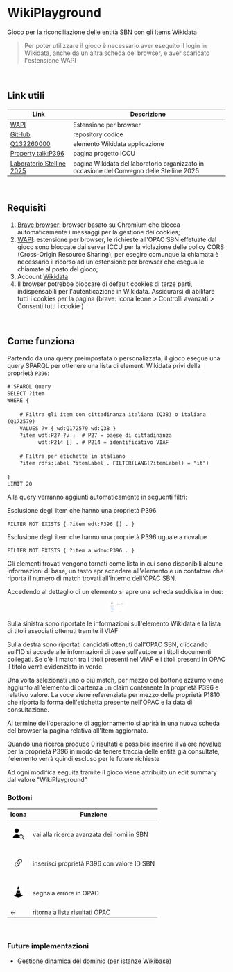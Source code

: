 # WikiPlayground
Gioco per la riconciliazione delle entità SBN con gli Items Wikidata

> Per poter utilizzare il gioco è necessario aver eseguito il login in Wikidata, anche da un'altra scheda del browser, e aver scaricato l'estensione WAPI
<br>

## Link utili
| Link | Descrizione |
| --- | --- |
| [WAPI](https://chromewebstore.google.com/detail/lmjpfcjpoifmnfenlbnmgijkegiddmjg) | Estensione per browser |
| [GitHub](https://github.com/logo94/WikiPlayground2.0) | repository codice |
| [Q132260000](https://www.wikidata.org/wiki/Q132260000) | elemento Wikidata applicazione |
| [Property talk:P396](https://www.wikidata.org/wiki/Property_talk:P396) | pagina progetto ICCU |
| [Laboratorio Stelline 2025](https://github.com/labaib/WikiPlayground) | pagina Wikidata del laboratorio organizzato in occasione del Convegno delle Stelline 2025 |
<br>

## Requisiti
1. [Brave browser](https://brave.com/download/): browser basato su Chromium che blocca automaticamente i messaggi per la gestione dei cookies;
2. [WAPI](https://chromewebstore.google.com/detail/lmjpfcjpoifmnfenlbnmgijkegiddmjg): estensione per browser, le richieste all'OPAC SBN effetuate dal gioco sono bloccate dai server ICCU per la violazione delle policy CORS (Cross-Origin Resource Sharing), per esegire comunque la chiamata è necessario il ricorso ad un'estensione per browser che esegua le chiamate al posto del gioco;
3. Account [Wikidata](https://www.wikidata.org/w/index.php?&title=Special:UserLogin)
4. Il browser potrebbe bloccare di default cookies di terze parti, indispensabili per l'autenticazione in Wikidata. Assicurarsi di abilitare tutti i cookies per la pagina (brave: icona leone > Controlli avanzati > Consenti tutti i cookie )
<br>

## Come funziona
Partendo da una query preimpostata o personalizzata, il gioco esegue una query SPARQL per ottenere una lista di elementi Wikidata privi della proprietà `P396`:

```
# SPARQL Query
SELECT ?item
WHERE {

    # Filtra gli item con cittadinanza italiana (Q38) o italiana (Q172579)
    VALUES ?v { wd:Q172579 wd:Q38 }
    ?item wdt:P27 ?v ;  # P27 = paese di cittadinanza
          wdt:P214 [] . # P214 = identificativo VIAF

    # Filtra per etichette in italiano
    ?item rdfs:label ?itemLabel . FILTER(LANG(?itemLabel) = "it")

}
LIMIT 20
```
Alla query verranno aggiunti automaticamente in seguenti filtri:

Esclusione degli item che hanno una proprietà P396
```
FILTER NOT EXISTS { ?item wdt:P396 [] . }
```

Esclusione degli item che hanno una proprietà P396 uguale a novalue
```
FILTER NOT EXISTS { ?item a wdno:P396 . }
```

Gli elementi trovati vengono tornati come lista in cui sono disponibili alcune informazioni di base, un tasto epr accedere all'elemento e un contatore che riporta il numero di match trovati all'interno dell'OPAC SBN.

Accedendo al dettaglio di un elemento si apre una scheda suddivisa in due: 

<div align="center"><img height="25" src="img/tabs_screen.png"></div>

Sulla sinistra sono riportate le informazioni sull'elemento Wikidata e la lista di titoli associati ottenuti tramite il VIAF

Sulla destra sono riportati candidati ottenuti dall'OPAC SBN, cliccando sull'ID si accede alle informazioni di base sull'autore e i titoli documenti collegati. Se c'è il match tra i titoli presenti nel VIAF e i titoli presenti in OPAC il titolo verrà evidenziato in verde

Una volta selezionati uno o più match, per mezzo del bottone azzurro viene aggiunto all'elemento di partenza un claim contenente la proprietà P396 e relativo valore. La voce viene referenziata per mezzo della proprietà P1810 che riporta la forma dell'etichetta presente nell'OPAC e la data di consultazione. 

Al termine dell'operazione di aggiornamento si aprirà in una nuova scheda del browser la pagina relativa all'Item aggiornato.

Quando una ricerca produce 0 risultati è possibile inserire il valore novalue per la proprietà P396 in modo da tenere traccia delle entità già consultate, l'elemento verrà quindi escluso per le future richieste

Ad ogni modifica eeguita tramite il gioco viene attribuito un edit summary dal valore "WikiPlayground"
<br>


### Bottoni
| Icona | Funzione |
| --- | --- | 
| &nbsp;<div align="center"><img height="25" src="img/user.png"></div>&nbsp; | vai alla ricerca avanzata dei nomi in SBN |
| &nbsp;<div align="center"><img height="25" src="img/link-45deg.svg"></div>&nbsp; | inserisci proprietà P396 con valore ID SBN |
| &nbsp;<div align="center"><img height="25" src="img/cone-striped.svg"></div>&nbsp; | segnala errore in OPAC |
| <- | ritorna a lista risultati OPAC |
<br>




### Future implementazioni
* Gestione dinamica del dominio (per istanze Wikibase)
